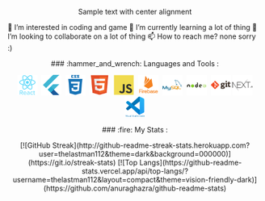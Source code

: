 <p align="center">Sample text with center alignment</p>
👀 I’m interested in coding and game
🌱 I’m currently learning a lot of thing
💞️ I’m looking to collaborate on a lot of thing
📫 How to reach me? none sorry :)

<p align="center">
  ### :hammer_and_wrench: Languages and Tools :
</p>
<div align="center">
  <img src="https://github.com/devicons/devicon/blob/master/icons/react/react-original-wordmark.svg" title="React" alt="React" width="40" height="40"/>&nbsp;
  <img src="https://github.com/devicons/devicon/blob/master/icons/flutter/flutter-original.svg" title="Flutter" alt="Flutter" width="40" height="40"/>&nbsp;
  <img src="https://github.com/devicons/devicon/blob/master/icons/css3/css3-plain-wordmark.svg"  title="CSS3" alt="CSS" width="40" height="40"/>&nbsp;
  <img src="https://github.com/devicons/devicon/blob/master/icons/html5/html5-original.svg" title="HTML5" alt="HTML" width="40" height="40"/>&nbsp;
  <img src="https://github.com/devicons/devicon/blob/master/icons/javascript/javascript-original.svg" title="JavaScript" alt="JavaScript" width="40" height="40"/>&nbsp;
  <img src="https://github.com/devicons/devicon/blob/master/icons/firebase/firebase-plain-wordmark.svg" title="Firebase" alt="Firebase" width="40" height="40"/>&nbsp;
  <img src="https://github.com/devicons/devicon/blob/master/icons/mysql/mysql-original-wordmark.svg" title="MySQL"  alt="MySQL" width="40" height="40"/>&nbsp;
  <img src="https://github.com/devicons/devicon/blob/master/icons/nodejs/nodejs-original-wordmark.svg" title="NodeJS" alt="NodeJS" width="40" height="40"/>&nbsp;
  <img src="https://github.com/devicons/devicon/blob/master/icons/git/git-original-wordmark.svg" title="Git" **alt="Git" width="40" height="40"/>
  <img src="https://github.com/devicons/devicon/blob/master/icons/nextjs/nextjs-original-wordmark.svg" title="Nextjs" **alt="Nextjs" width="40" height="40"/>
  <img src="https://github.com/devicons/devicon/blob/master/icons/vscode/vscode-original-wordmark.svg" title="Nextjs" **alt="Nextjs" width="40" height="40"/>
</div>

<p align="center">
### :fire: My Stats :
</p>

<div align="center"> 
[![GitHub Streak](http://github-readme-streak-stats.herokuapp.com?user=thelastman112&theme=dark&background=000000)](https://git.io/streak-stats)
[![Top Langs](https://github-readme-stats.vercel.app/api/top-langs/?username=thelastman112&layout=compact&theme=vision-friendly-dark)](https://github.com/anuraghazra/github-readme-stats)
</div>


